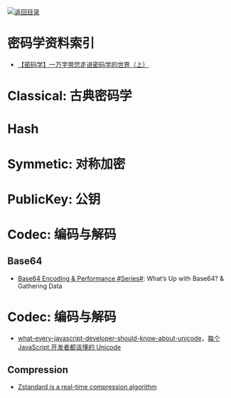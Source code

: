 [![返回目录](https://parg.co/UGo)](https://parg.co/b4z)

# 密码学资料索引

* [【密码学】一万字带您走进密码学的世界（上）](http://www.ehcoo.com/cryptology.html)

# Classical: 古典密码学

# Hash

# Symmetic: 对称加密

# PublicKey: 公钥

# Codec: 编码与解码

## Base64

* [Base64 Encoding & Performance #Series#](https://csswizardry.com/2017/02/base64-encoding-and-performance/): What’s Up with Base64? & Gathering Data

# Codec: 编码与解码

* [what-every-javascript-developer-should-know-about-unicode](https://rainsoft.io/what-every-javascript-developer-should-know-about-unicode/?ref=mybridge.co)，[每个 JavaScript 开发者都该懂的 Unicode](http://www.tuicool.com/articles/aiqIji7)

## Compression

* [Zstandard is a real-time compression algorithm](http://facebook.github.io/zstd/#other-languages)
